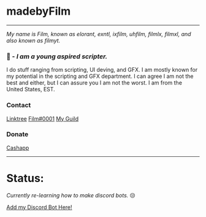 # **madebyFilm**
____________________

*My name is Film, known as elorant, exntl, ixfilm, uhfilm, filmlx, filmxl, and also known as filmyt.*

### 📖 - ***I am a young aspired scripter.***
 I do stuff ranging from scripting, UI deving, and GFX. I am mostly known for my potential in the scripting and GFX department. I can agree I am not the best and either, but I can assure you I am not the worst. I am from the United States, EST.

### **Contact** 
[Linktree](https://linktr.ee/elorant)
[Film#0001](https://discord.com/users/178341103139946497)
[My Guild](https://discord.gg/4BXEz9Er6Y)


### **Donate**
[Cashapp](https://cash.app/$theyhatejavi)

____________________
# Status:

*Currently re-learning how to make discord bots.* 😒

[Add my Discord Bot Here!](https://discord.com/oauth2/authorize?client_id=828977727587614831&permissions=8&scope=bot)
